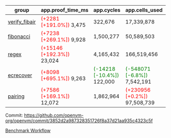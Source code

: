 | group | app.proof_time_ms | app.cycles | app.cells_used | leaf.proof_time_ms | leaf.cycles | leaf.cells_used |
| -- | -- | -- | -- | -- | -- | -- |
| [verify_fibair](https://github.com/openvm-org/openvm/blob/benchmark-results/benchmarks-pr/1734/verify_fibair-3852d2a987328351726f8a37d21aa935c4323c5f.md) |<span style='color: red'>(+2281 [+191.0%])</span> 3,475 |  322,676 |  17,339,878 |- | - | - |
| [fibonacci](https://github.com/openvm-org/openvm/blob/benchmark-results/benchmarks-pr/1734/fibonacci-3852d2a987328351726f8a37d21aa935c4323c5f.md) |<span style='color: red'>(+7238 [+269.1%])</span> 9,928 |  1,500,277 |  50,589,503 |- | - | - |
| [regex](https://github.com/openvm-org/openvm/blob/benchmark-results/benchmarks-pr/1734/regex-3852d2a987328351726f8a37d21aa935c4323c5f.md) |<span style='color: red'>(+15146 [+192.3%])</span> 23,024 |  4,165,432 |  166,519,456 |- | - | - |
| [ecrecover](https://github.com/openvm-org/openvm/blob/benchmark-results/benchmarks-pr/1734/ecrecover-3852d2a987328351726f8a37d21aa935c4323c5f.md) |<span style='color: red'>(+8098 [+695.1%])</span> 9,263 | <span style='color: green'>(-14218 [-10.4%])</span> 122,000 | <span style='color: green'>(-548071 [-6.8%])</span> 7,542,191 |- | - | - |
| [pairing](https://github.com/openvm-org/openvm/blob/benchmark-results/benchmarks-pr/1734/pairing-3852d2a987328351726f8a37d21aa935c4323c5f.md) |<span style='color: red'>(+7586 [+169.1%])</span> 12,072 |  1,862,964 | <span style='color: red'>(+230956 [+0.2%])</span> 97,508,739 |- | - | - |


Commit: https://github.com/openvm-org/openvm/commit/3852d2a987328351726f8a37d21aa935c4323c5f

[Benchmark Workflow](https://github.com/openvm-org/openvm/actions/runs/15715508369)
